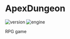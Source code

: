 # ApexDungeon

![version](https://img.shields.io/badge/Version-3.0-green)
![engine](https://img.shields.io/badge/Engine-Unity-blue)

RPG game
